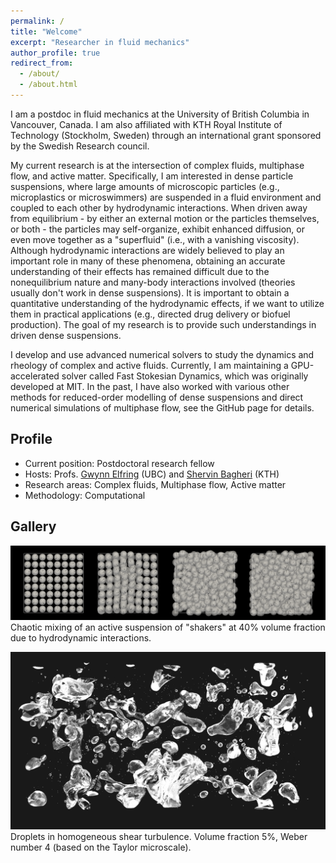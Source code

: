 ```yaml
---
permalink: /
title: "Welcome"
excerpt: "Researcher in fluid mechanics"
author_profile: true
redirect_from:
  - /about/
  - /about.html
---
```


I am a postdoc in fluid mechanics at the University of British Columbia in Vancouver, Canada.
I am also affiliated with KTH Royal Institute of Technology (Stockholm, Sweden) 
through an international grant sponsored by the Swedish Research council.

My current research is at the intersection of complex fluids, multiphase flow, and active matter.
Specifically, I am interested in dense particle suspensions, 
where large amounts of microscopic particles (e.g., microplastics or microswimmers)
are suspended in a fluid environment and coupled to each other by hydrodynamic interactions.
When driven away from equilibrium - by either an external motion or the particles themselves, or both - 
the particles may self-organize, exhibit enhanced diffusion, 
or even move together as a "superfluid" (i.e., with a vanishing viscosity).
Although hydrodynamic interactions are widely believed to play an important role in many of these phenomena,
obtaining an accurate understanding of their effects has remained difficult due to the nonequilibrium nature and many-body interactions involved (theories usually don't work in dense suspensions).
It is important to obtain a quantitative understanding of the hydrodynamic effects,
if we want to utilize them in practical applications (e.g., directed drug delivery or biofuel production).
The goal of my research is to provide such understandings in driven dense suspensions.

I develop and use advanced numerical solvers to study the dynamics and rheology of complex and active fluids.
Currently, I am maintaining a GPU-accelerated solver called Fast Stokesian Dynamics, which was originally developed at MIT.
In the past, I have also worked with various other methods for reduced-order modelling of dense suspensions
and direct numerical simulations of multiphase flow, see the GitHub page for details.


## Profile

* Current position: Postdoctoral research fellow
* Hosts: Profs. [Gwynn Elfring](https://soft.mech.ubc.ca/) (UBC) and [Shervin Bagheri](https://www.bagherigroup.com/) (KTH)
* Research areas: Complex fluids, Multiphase flow, Active matter
* Methodology: Computational 


## Gallery

![squirmers](images/phi40-lattice-rand-ori.png "Squirmers")
Chaotic mixing of an active suspension of "shakers" at 40% volume fraction due to hydrodynamic interactions.

![droplets](images/cover_pic.png "Droplets")
Droplets in homogeneous shear turbulence.
Volume fraction 5%, Weber number 4 (based on the Taylor microscale).
